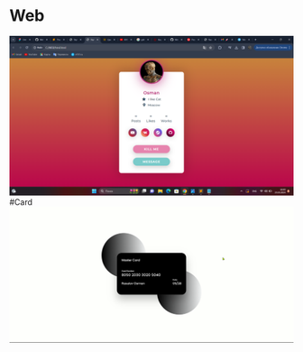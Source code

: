 # Web
<img src="WEB/Снимок экрана (43).png" alt="profile image">
#Card
<img src="Card/CarddraC.png" alt="profile image">
